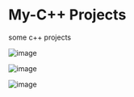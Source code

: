 # My-C++ Projects
some c++  projects

![image](https://github.com/shakeel143/My-C-Projects/assets/52729783/29db594a-82af-4537-aa84-c31e6f4294a0)

![image](https://github.com/shakeel143/My-C-Projects/assets/52729783/d0096929-770d-4e6a-afda-048df0d1a410)

![image](https://github.com/shakeel143/My-C-Projects/assets/52729783/8e25a3c9-2c9e-45b9-b25c-f03a99ef3c17)


